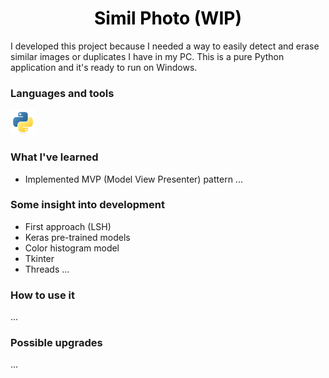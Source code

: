 <h1 align="center" style="color:black"> Simil Photo (WIP) </h1>

I developed this project because I needed a way to easily detect and erase similar images or duplicates I have in my PC.
This is a pure Python application and it's ready to run on Windows.

### Languages and tools
<div>
  <img src="https://github.com/devicons/devicon/blob/master/icons/python/python-original.svg" title="PYTHON" alt="Python" width="40" height="40"/>&nbsp;
</div>

### What I've learned
- Implemented MVP (Model View Presenter) pattern
...

### Some insight into development
- First approach (LSH)
- Keras pre-trained models
- Color histogram model
- Tkinter
- Threads
...

### How to use it
...

### Possible upgrades
...
